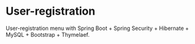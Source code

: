 # User-registration
User-registration menu with Spring Boot + Spring Security + Hibernate + MySQL + Bootstrap + Thymelaef.

